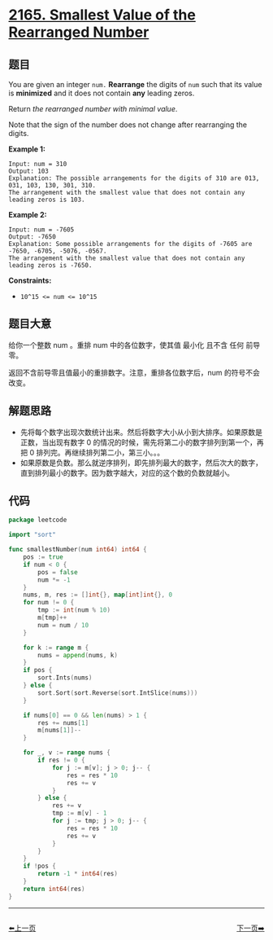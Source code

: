 # [2165. Smallest Value of the Rearranged Number](https://leetcode.com/problems/smallest-value-of-the-rearranged-number/)


## 题目

You are given an integer `num.` **Rearrange** the digits of `num` such that its value is **minimized** and it does not contain **any** leading zeros.

Return *the rearranged number with minimal value*.

Note that the sign of the number does not change after rearranging the digits.

**Example 1:**

```
Input: num = 310
Output: 103
Explanation: The possible arrangements for the digits of 310 are 013, 031, 103, 130, 301, 310.
The arrangement with the smallest value that does not contain any leading zeros is 103.

```

**Example 2:**

```
Input: num = -7605
Output: -7650
Explanation: Some possible arrangements for the digits of -7605 are -7650, -6705, -5076, -0567.
The arrangement with the smallest value that does not contain any leading zeros is -7650.

```

**Constraints:**

- `10^15 <= num <= 10^15`

## 题目大意

给你一个整数 num 。重排 num 中的各位数字，使其值 最小化 且不含 任何 前导零。

返回不含前导零且值最小的重排数字。注意，重排各位数字后，num 的符号不会改变。

## 解题思路

- 先将每个数字出现次数统计出来。然后将数字大小从小到大排序。如果原数是正数，当出现有数字 0 的情况的时候，需先将第二小的数字排列到第一个，再把 0 排列完。再继续排列第二小，第三小。。。
- 如果原数是负数。那么就逆序排列，即先排列最大的数字，然后次大的数字，直到排列最小的数字。因为数字越大，对应的这个数的负数就越小。

## 代码

```go
package leetcode

import "sort"

func smallestNumber(num int64) int64 {
	pos := true
	if num < 0 {
		pos = false
		num *= -1
	}
	nums, m, res := []int{}, map[int]int{}, 0
	for num != 0 {
		tmp := int(num % 10)
		m[tmp]++
		num = num / 10
	}

	for k := range m {
		nums = append(nums, k)
	}
	if pos {
		sort.Ints(nums)
	} else {
		sort.Sort(sort.Reverse(sort.IntSlice(nums)))
	}

	if nums[0] == 0 && len(nums) > 1 {
		res += nums[1]
		m[nums[1]]--
	}

	for _, v := range nums {
		if res != 0 {
			for j := m[v]; j > 0; j-- {
				res = res * 10
				res += v
			}
		} else {
			res += v
			tmp := m[v] - 1
			for j := tmp; j > 0; j-- {
				res = res * 10
				res += v
			}
		}
	}
	if !pos {
		return -1 * int64(res)
	}
	return int64(res)
}
```


----------------------------------------------
<div style="display: flex;justify-content: space-between;align-items: center;">
<p><a href="https://books.halfrost.com/leetcode/ChapterFour/2100~2199/2164.Sort-Even-and-Odd-Indices-Independently/">⬅️上一页</a></p>
<p><a href="https://books.halfrost.com/leetcode/ChapterFour/2100~2199/2166.Design-Bitset/">下一页➡️</a></p>
</div>
